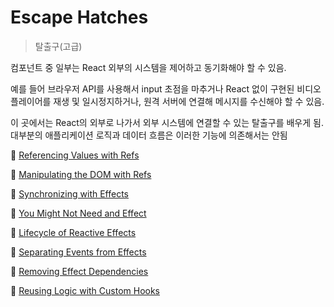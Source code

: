 # Escape Hatches

> 탈출구(고급)

컴포넌트 중 일부는 React 외부의 시스템을 제어하고 동기화해야 할 수 있음.

예를 들어 브라우저 API를 사용해서 input 초점을 마추거나 React 없이 구현된 비디오 플레이어를 재생 및 일시정지하거나, 원격 서버에 연결해 메시지를 수신해야 할 수 있음.

이 곳에서는 React의 외부로 나가서 외부 시스템에 연결할 수 있는 탈출구를 배우게 됨. 대부분의 애플리케이션 로직과 데이터 흐름은 이러한 기능에 의존해서는 안됨

📄 [Referencing Values with Refs](./001-리액트%20Referencing%20Values%20with%20Refs.md)

📄 [Manipulating the DOM with Refs](./002-리액트%20Manipulating%20the%20DOM%20with%20Refs.md)

📄 [Synchronizing with Effects](./003-리액트%20Synchronizing%20with%20Effects.md)

📄 [You Might Not Need and Effect](./004-리액트%20You%20Might%20Not%20Need%20and%20Effect.md)

📄 [Lifecycle of Reactive Effects](./005-리액트%20Lifecycle%20of%20Reactive%20Effects.md)

📄 [Separating Events from Effects](./006-리액트%20Separating%20Events%20from%20Effects.md)

📄 [Removing Effect Dependencies](./007-리액트%20Removing%20Effect%20Dependencies.md)

📄 [Reusing Logic with Custom Hooks](./037-리액트%20Reusing%20Logic%20with%20Custom%20Hooks.md)
